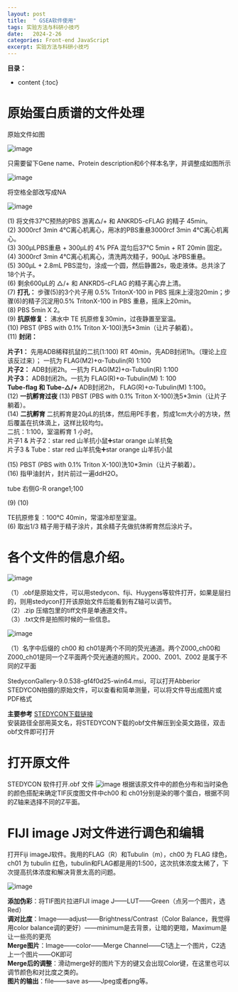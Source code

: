 ```yaml
---
layout: post
title:  " GSEA软件使用"
tags: 实验方法与科研小技巧
date:   2024-2-26
categories: Front-end JavaScript
excerpt: 实验方法与科研小技巧
---
```



**目录：**

* content
{:toc}


# 原始蛋白质谱的文件处理

原始文件如图

![image](https://github.com/yushuntai/yushuntai.github.io/assets/61654690/448beadf-1b8e-4b14-b241-80bb7be66a91)


只需要留下Gene name、Protein description和6个样本名字，并调整成如图所示

![image](https://github.com/yushuntai/yushuntai.github.io/assets/61654690/1422d3ad-ae3b-4e08-97a7-b4602af5aab3)

将空格全部改写成NA

![image](https://github.com/yushuntai/yushuntai.github.io/assets/61654690/142ea2a7-c748-4bf4-819c-f2ac4e311090)





(1) 将文件37℃预热的PBS 游离△/+ 和 ANKRD5-cFLAG 的精子 45min。 <br>
(2) 3000rcf 3min 4℃离心机离心，用冰的PBS重悬3000rcf 3min 4℃离心机离心。 <br>
(3) 300μLPBS重悬 + 300μL的 4% PFA 混匀后37℃ 5min + RT 20min 固定。<br>
(4) 3000rcf 3min 4℃离心机离心，清洗两次精子，900μL 冰PBS重悬。<br>
(5) 300μL + 2.8mL PBS混匀，涂成一个圆，然后静置2s，吸走液体。总共涂了18个片子。<br>
(6) 剩余600μL的 △/+ 和 ANKRD5-cFLAG 的精子离心弃上清。<br>
(7) **打孔：** 步骤(5)的3个片子用 0.5% TritonX-100 in PBS 摇床上浸泡20min；步骤(6)的精子沉淀用0.5% TritonX-100 in PBS 重悬，摇床上20min。<br>
(8) PBS 5min X 2。<br>
(9) **抗原修复：** 沸水中 TE 抗原修复30min，过夜静置至室温。<br>
(10) PBST (PBS with 0.1% Triton X-100)洗5*3min（让片子躺着）。<br>
(11) **封闭：**

**片子1：** 先用ADB稀释抗鼠的二抗(1:100) RT 40min，先ADB封闭1h。（理论上应该反过来）； 一抗为 FLAG(M2)+α-Tubulin(R) 1:100<br>
**片子2：** ADB封闭2h。一抗为 FLAG(M2)+α-Tubulin(R) 1:100<br>
**片子3：** ADB封闭2h。一抗为 FLAG(R)+α-Tubulin(M) 1: 100<br>
**Tube-flag 和 Tube-△/+** ADB封闭2h， FLAG(R)+α-Tubulin(M) 1:100。<br>
(12) **一抗孵育过夜**
(13) PBST (PBS with 0.1% Triton X-100)洗5*3min（让片子躺着）。<br>
(14) **二抗孵育**
二抗孵育是20μL的抗体，然后用PE手套，剪成1cm大小的方块，然后覆盖在抗体滴上，这样比较均匀。<br>
二抗：1:100，室温孵育 1 小时。<br>
片子1 & 片子2：star red 山羊抗小鼠➕star orange 山羊抗兔<br>
片子3 & Tube：star red 山羊抗兔➕star orange 山羊抗小鼠<br>

(15) PBST (PBS with 0.1% Triton X-100)洗10*3min（让片子躺着）。<br>
(16) 指甲油封片，封片前过一遍ddH2O。<br>




tube 
右侧G-R orange1;100

(9)
(10)





TE抗原修复：100℃ 40min，常温冷却至室温。<br>
(6) 取出1/3 精子用于精子涂片，其余精子先做抗体孵育然后涂片子。 <br>

# 各个文件的信息介绍。

![image](https://github.com/yushuntai/yushuntai.github.io/assets/61654690/03d092c5-a5be-4ed8-9586-246202b3c328)


（1）.obf是原始文件，可以用stedycon、fiji、Huygens等软件打开，如果是层扫的，则用stedycon打开该原始文件后能看到有Z轴可以调节。<br>（2）.zip 压缩包里的tiff文件是单通道文件。<br>（3）.txt文件是拍照时候的一些信息。<br>

![image](https://github.com/yushuntai/yushuntai.github.io/assets/61654690/00cdcdbb-c027-4c8f-8eea-1519dd9b3d12)

（1）名字中后缀的 ch00 和 ch01是两个不同的荧光通道。两个Z000_ch00和Z000_ch01是同一个Z平面两个荧光通道的照片。Z000、Z001、Z002 是属于不同的Z平面<br>


StedyconGallery-9.0.538-gf4f0d25-win64.msi，可以打开Abberior STEDYCON拍摄的原始文件，可以查看和简单测量，可以将文件导出成图片或PDF格式

**主要参考** [STEDYCON下载链接](https://cloud.tsinghua.edu.cn/f/e82232f882fc47c39eb7/)   
安装路径全部用英文名，将STEDYCON下载的obf文件解压到全英文路径，双击obf文件即可打开

# 打开原文件

STEDYCON 软件打开.obf 文件
![image](https://github.com/yushuntai/yushuntai.github.io/assets/61654690/0cf0fd68-fe7e-41a4-a1b6-01c39c3a583e)
根据该原文件中的颜色分布和当时染色的颜色搭配来确定TIF灰度图文件中ch00 和 ch01分别是染的哪个蛋白，根据不同的Z轴来选择不同的Z平面。

# FIJI image J对文件进行调色和编辑

打开Fiji imageJ软件。我用的FLAG（R）和Tubulin（m），ch00 为 FLAG 绿色，ch01 为 tubulin 红色，tubulin和FLAG都是用的1:500，这次抗体浓度太稀了，下次提高抗体浓度和解决背景太高的问题。

![image](https://github.com/yushuntai/yushuntai.github.io/assets/61654690/a795b8f7-c3a9-4dab-8d5b-fa7533ea721b)


**添加伪彩**：将TIF图片拉进FIJI image J——LUT——Green（点另一个图片，选Red）<br>
**调对比度**：Image——adjust——Brightness/Contrast（Color Balance，我觉得用color balance调的更好）——minimum是去背景，让暗的更暗，Maximum是让一些亮的更亮<br>
**Merge图片**：Image——color——Merge Channel——C1选上一个图片，C2选上一个图片——OK即可<br>
**Merge后的调整**：滑动merge好的图片下方的键又会出现Color键，在这里也可以调节颜色和对比度之类的。<br>
**图片的输出**：file——save as——Jpeg或者png等。<br>






